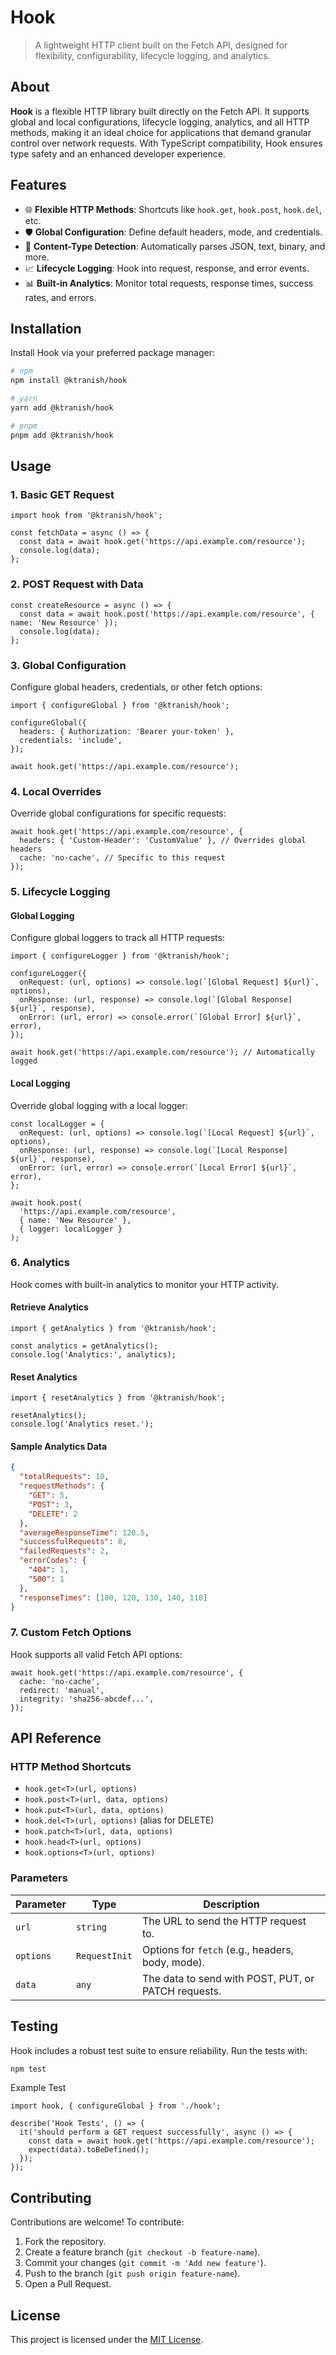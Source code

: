 # Hook

>A lightweight HTTP client built on the Fetch API, designed for flexibility, configurability, lifecycle logging, and analytics.

## About

**Hook** is a flexible HTTP library built directly on the Fetch API. It supports global and local configurations, lifecycle logging, analytics, and all HTTP methods, making it an ideal choice for applications that demand granular control over network requests. With TypeScript compatibility, Hook ensures type safety and an enhanced developer experience.

## Features

- 🌐 **Flexible HTTP Methods**: Shortcuts like `hook.get`, `hook.post`, `hook.del`, etc.
- 🛡️ **Global Configuration**: Define default headers, mode, and credentials.
- 🔄 **Content-Type Detection**: Automatically parses JSON, text, binary, and more.
- 📈 **Lifecycle Logging**: Hook into request, response, and error events.
- 📊 **Built-in Analytics**: Monitor total requests, response times, success rates, and errors.

## Installation

Install Hook via your preferred package manager:

```bash
# npm
npm install @ktranish/hook

# yarn
yarn add @ktranish/hook

# pnpm
pnpm add @ktranish/hook
```

## Usage

### 1. Basic GET Request

```tsx
import hook from '@ktranish/hook';

const fetchData = async () => {
  const data = await hook.get('https://api.example.com/resource');
  console.log(data);
};
```

### 2. POST Request with Data

```tsx
const createResource = async () => {
  const data = await hook.post('https://api.example.com/resource', { name: 'New Resource' });
  console.log(data);
};
```

### 3. Global Configuration

Configure global headers, credentials, or other fetch options:

```tsx
import { configureGlobal } from '@ktranish/hook';

configureGlobal({
  headers: { Authorization: 'Bearer your-token' },
  credentials: 'include',
});

await hook.get('https://api.example.com/resource');
```

### 4. Local Overrides

Override global configurations for specific requests:

```tsx
await hook.get('https://api.example.com/resource', {
  headers: { 'Custom-Header': 'CustomValue' }, // Overrides global headers
  cache: 'no-cache', // Specific to this request
});
```

### 5. Lifecycle Logging

#### Global Logging

Configure global loggers to track all HTTP requests:

```tsx
import { configureLogger } from '@ktranish/hook';

configureLogger({
  onRequest: (url, options) => console.log(`[Global Request] ${url}`, options),
  onResponse: (url, response) => console.log(`[Global Response] ${url}`, response),
  onError: (url, error) => console.error(`[Global Error] ${url}`, error),
});

await hook.get('https://api.example.com/resource'); // Automatically logged
```

#### Local Logging

Override global logging with a local logger:

```tsx
const localLogger = {
  onRequest: (url, options) => console.log(`[Local Request] ${url}`, options),
  onResponse: (url, response) => console.log(`[Local Response] ${url}`, response),
  onError: (url, error) => console.error(`[Local Error] ${url}`, error),
};

await hook.post(
  'https://api.example.com/resource',
  { name: 'New Resource' },
  { logger: localLogger }
);
```

### 6. Analytics

Hook comes with built-in analytics to monitor your HTTP activity.

#### Retrieve Analytics

```tsx
import { getAnalytics } from '@ktranish/hook';

const analytics = getAnalytics();
console.log('Analytics:', analytics);
```

#### Reset Analytics

```tsx
import { resetAnalytics } from '@ktranish/hook';

resetAnalytics();
console.log('Analytics reset.');
```

#### Sample Analytics Data

```json
{
  "totalRequests": 10,
  "requestMethods": {
    "GET": 5,
    "POST": 3,
    "DELETE": 2
  },
  "averageResponseTime": 120.5,
  "successfulRequests": 8,
  "failedRequests": 2,
  "errorCodes": {
    "404": 1,
    "500": 1
  },
  "responseTimes": [100, 120, 130, 140, 110]
}
```

### 7. Custom Fetch Options

Hook supports all valid Fetch API options:

```tsx
await hook.get('https://api.example.com/resource', {
  cache: 'no-cache',
  redirect: 'manual',
  integrity: 'sha256-abcdef...',
});
```

## API Reference

### HTTP Method Shortcuts

- `hook.get<T>(url, options)`
- `hook.post<T>(url, data, options)`
- `hook.put<T>(url, data, options)`
- `hook.del<T>(url, options)` (alias for DELETE)
- `hook.patch<T>(url, data, options)`
- `hook.head<T>(url, options)`
- `hook.options<T>(url, options)`

### Parameters

| Parameter | Type          | Description                                         |
| --------- | ------------- | --------------------------------------------------- |
| `url`     | `string`      | The URL to send the HTTP request to.                |
| `options` | `RequestInit` | Options for `fetch` (e.g., headers, body, mode).    |
| `data`    | `any`         | The data to send with POST, PUT, or PATCH requests. |

## Testing

Hook includes a robust test suite to ensure reliability. Run the tests with:

```bash
npm test
```

Example Test

```tsx
import hook, { configureGlobal } from './hook';

describe('Hook Tests', () => {
  it('should perform a GET request successfully', async () => {
    const data = await hook.get('https://api.example.com/resource');
    expect(data).toBeDefined();
  });
});
```

## Contributing

Contributions are welcome! To contribute:

1. Fork the repository.
2. Create a feature branch (`git checkout -b feature-name`).
3. Commit your changes (`git commit -m 'Add new feature'`).
4. Push to the branch (`git push origin feature-name`).
5. Open a Pull Request.

## License

This project is licensed under the [MIT License](LICENSE).
